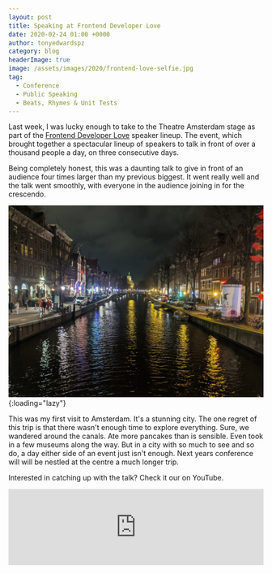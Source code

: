 ```yaml
---
layout: post
title: Speaking at Frontend Developer Love
date: 2020-02-24 01:00 +0000
author: tonyedwardspz
category: blog
headerImage: true
image: /assets/images/2020/frontend-love-selfie.jpg
tag:
  - Conference
  - Public Speaking
  - Beats, Rhymes & Unit Tests
---
```


Last week, I was lucky enough to take to the Theatre Amsterdam stage as part of the [Frontend Developer
Love](https://www.frontenddeveloperlove.com/ "Frontend Developer Love Website") speaker lineup. The event, which brought together a spectacular lineup of speakers to talk in front of
over a thousand people a day, on three consecutive days.

Being completely honest, this was a daunting talk to give in front of an audience four times larger than my
previous biggest. It went really well and the talk went smoothly, with everyone in the audience joining in
for the crescendo.

![The canals of Amsterdam](/assets/images/2020/amsterdam-canal.jpg "The canals of Amsterdam"){:loading="lazy"}

This was my first visit to Amsterdam. It's a stunning city. The one regret of this trip is that there wasn't
enough time to explore everything. Sure, we wandered around the canals. Ate more pancakes than is sensible. Even
took in a few museums along the way. But in a city with so much to see and so do, a day either side of an event just
isn't enough. Next years conference will will be nestled at the centre a much longer trip.

Interested in catching up with the talk? Check it our on YouTube.

<iframe width="100%" height="auto" src="https://www.youtube.com/embed/x_L1eQT6TyA" frameborder="0" allow="accelerometer; autoplay; encrypted-media; gyroscope; picture-in-picture" allowfullscreen onLoad="iframeResize()" loading="lazy"></iframe>
